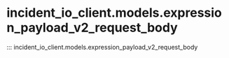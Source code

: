 # incident_io_client.models.expression_payload_v2_request_body

::: incident_io_client.models.expression_payload_v2_request_body
